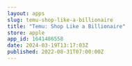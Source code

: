```yaml
---
layout: apps
slug: temu-shop-like-a-billionaire
title: "Temu: Shop Like a Billionaire"
store: apple
app_id: 1641486558
date: 2024-03-19T13:17:03Z
published: 2022-08-31T07:00:00Z
---
```

